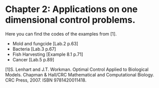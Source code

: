 Chapter 2: Applications on one dimensional control problems.
============================================================

Here you can find the codes of the examples from [1].

* Mold and fungcide [Lab.2 p.63]
* Bacteria [Lab.3 p.67]
* Fish Harvesting [Example 8.1 p.71]
* Cancer [Lab.5 p.89]

[1]S. Lenhart and J.T. Workman. Optimal Control Applied to Biological Models. 
Chapman & Hall/CRC Mathematical and Computational Biology. CRC Press, 2007. ISBN 9781420011418.
